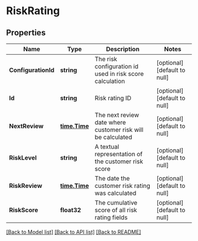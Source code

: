 # RiskRating

## Properties
Name | Type | Description | Notes
------------ | ------------- | ------------- | -------------
**ConfigurationId** | **string** | The risk configuration id used in risk score calculation | [optional] [default to null]
**Id** | **string** | Risk rating ID | [optional] [default to null]
**NextReview** | [**time.Time**](time.Time.md) | The next review date where customer risk will be calculated | [optional] [default to null]
**RiskLevel** | **string** | A textual representation of the customer risk score | [optional] [default to null]
**RiskReview** | [**time.Time**](time.Time.md) | The date the customer risk rating was calculated | [optional] [default to null]
**RiskScore** | **float32** | The cumulative score of all risk rating fields | [optional] [default to null]

[[Back to Model list]](../README.md#documentation-for-models) [[Back to API list]](../README.md#documentation-for-api-endpoints) [[Back to README]](../README.md)

